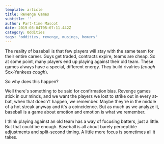 ```yaml
---
template: article
title: Revenge Games
subtitle: ''
author: Part-time Mascot
date: 2019-05-04T05:07:11.442Z
category: Oddities
tags: 'oddities, revenge, musings, homers'
---
```

The reality of baseball is that few players will stay with the same team for their entire career. Guys get traded, contracts expire, teams are cheap. So at some point, many players end up playing against their old team. These games always have a special, different energy. They build rivalries (_cough_ Sox-Yankees _cough_). 

So why does this happen?

Well there's something to be said for confirmation bias. Revenge games stick in our minds, and we want the players we lost to strike out in every at-bat, when that doesn't happen, we remember. Maybe they're in the middle of a hot streak anyway and it's a coincidence. But as much as we analyze it, baseball is a game about emotion and emotion is what we remember.

I think playing against an old team has a way of focusing batters, just a little. But that could be enough. Baseball is all about barely perceptible adjustments and split-second timing. A little more focus is sometimes all it takes.
